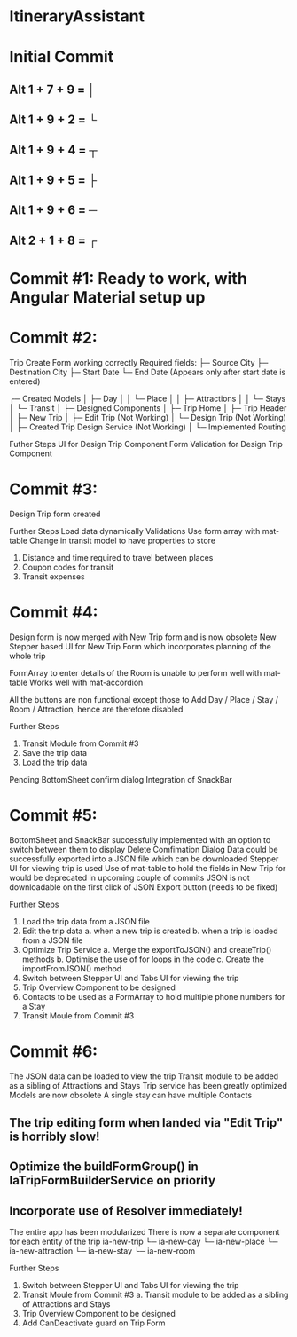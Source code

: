 # ItineraryAssistant

# Initial Commit

## Alt 1 + 7 + 9 = │
## Alt 1 + 9 + 2 = └
## Alt 1 + 9 + 4 = ┬
## Alt 1 + 9 + 5 = ├
## Alt 1 + 9 + 6 = ─
## Alt 2 + 1 + 8 = ┌

# Commit #1: Ready to work, with Angular Material setup up

# Commit #2:

Trip Create Form working correctly
Required fields: 
├─ Source City 
├─ Destination City
├─ Start Date
└─ End Date (Appears only after start date is entered)

┌─ Created Models
│  ├─ Day
│  │  └─ Place
│  │     ├─ Attractions
│  │     └─ Stays
│  └─ Transit
│
├─ Designed Components
│  ├─ Trip Home
│  ├─ Trip Header
│  ├─ New Trip
│  ├─ Edit Trip (Not Working)
│  └─ Design Trip (Not Working)
│
├─ Created Trip Design Service (Not Working)
│
└─ Implemented Routing

Futher Steps
UI for Design Trip Component
Form Validation for Design Trip Component

# Commit #3:

Design Trip form created

Further Steps
Load data dynamically
Validations
Use form array with mat-table
Change in transit model to have properties to store
1. Distance and time required to travel between places
2. Coupon codes for transit
3. Transit expenses

# Commit #4:

Design form is now merged with New Trip form and is now obsolete
New Stepper based UI for New Trip Form which incorporates planning of the whole trip

FormArray to enter details of the Room is unable to perform well with mat-table
Works well with mat-accordion

All the buttons are non functional except those to Add Day / Place / Stay / Room / Attraction, hence are therefore disabled

Further Steps
1. Transit Module from Commit #3
2. Save the trip data
3. Load the trip data

Pending BottomSheet confirm dialog
Integration of SnackBar

# Commit #5:

BottomSheet and SnackBar successfully implemented with an option to switch between them to display Delete Comfimation Dialog
Data could be successfully exported into a JSON file which can be downloaded
Stepper UI for viewing trip is used
Use of mat-table to hold the fields in New Trip for would be deprecated in upcoming couple of commits
JSON is not downloadable on the first click of JSON Export button (needs to be fixed)

Further Steps
1. Load the trip data from a JSON file
2. Edit the trip data
  a. when a new trip is created
  b. when a trip is loaded from a JSON file
3. Optimize Trip Service
  a. Merge the exportToJSON() and createTrip() methods
  b. Optimise the use of for loops in the code
  c. Create the importFromJSON() method
4. Switch between Stepper UI and Tabs UI for viewing the trip
5. Trip Overview Component to be designed
6. Contacts to be used as a FormArray to hold multiple phone numbers for a Stay
7. Transit Moule from Commit #3

# Commit #6:
The JSON data can be loaded to view the trip
Transit module to be added as a sibling of Attractions and Stays
Trip service has been greatly optimized
Models are now obsolete
A single stay can have multiple Contacts

## The trip editing form when landed via "Edit Trip" is horribly slow! ##
## Optimize the buildFormGroup() in IaTripFormBuilderService on priority ##
## Incorporate use of Resolver immediately! ##

The entire app has been modularized
  There is now a separate component for each entity of the trip
    ia-new-trip
    └─ ia-new-day
       └─ ia-new-place
          └─ ia-new-attraction
          └─ ia-new-stay
             └─ ia-new-room

Further Steps
1. Switch between Stepper UI and Tabs UI for viewing the trip
2. Transit Moule from Commit #3
  a. Transit module to be added as a sibling of Attractions and Stays
3. Trip Overview Component to be designed
4. Add CanDeactivate guard on Trip Form
